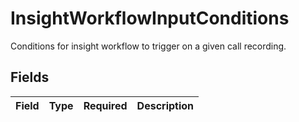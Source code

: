 # InsightWorkflowInputConditions

Conditions for insight workflow to trigger on a given call recording.


## Fields

| Field       | Type        | Required    | Description |
| ----------- | ----------- | ----------- | ----------- |